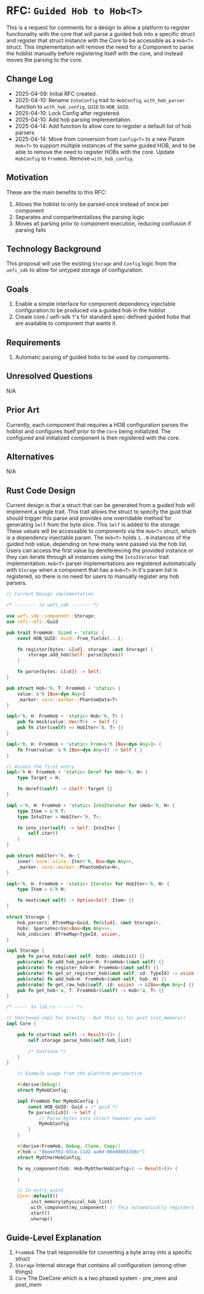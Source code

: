 # RFC: `Guided Hob to Hob<T>`

This is a request for comments for a design to allow a platform to register functionality with the core that will parse
a guided hob into a specific struct and register that struct instance with the Core to be accessible as a `Hob<T>`
struct. This implementation will remove the need for a Component to parse the hoblist manually before registering
itself with the core, and instead moves the parsing to the core.

## Change Log

- 2025-04-09: Initial RFC created.
- 2025-04-10: Rename `IntoConfig` trait to `HobConfig`, `with_hob_parser` function to `with_hob_config`, `GUID` to
  `HOB_GUID`.
- 2025-04-10: Lock Config after registered.
- 2025-04-10: Add hob parsing implementation.
- 2025-04-14: Add function to allow core to register a default list of hob parsers
- 2025-04-14: Move from conversion from `Config<T>` to a new Param `Hob<T>` to support multiple instances of the same
  guided HOB, and to be able to remove the need to register HOBs with the core. Update `HobConfig` to `FromHob`.
  Remove `with_hob_config`.

## Motivation

These are the main benefits to this RFC:

1. Allows the hoblist to only be parsed once instead of once per component
2. Separates and compartmentalizes the parsing logic
3. Moves all parsing prior to component execution, reducing confusion if parsing fails

## Technology Background

This proposal will use the existing `Storage` and `Config` logic from the `uefi_sdk` to allow for untyped storage of configuration.

## Goals

1. Enable a simple interface for component dependency injectable configuration to be produced via a guided hob in the
   hoblist
2. Create core / uefi-sdk `T`'s for standard spec-defined guided hobs that are available to component that wants it.

## Requirements

1. Automatic parsing of guided hobs to be used by components.

## Unresolved Questions

N/A

## Prior Art

Currently, each component that requires a HOB configuration parses the hoblist and configures itself prior to the
`Core` being initialized. The configured and initialized component is then registered with the core.

## Alternatives

N/A

## Rust Code Design

Current design is that a struct that can be generated from a guided hob will implement a single trait. This trait
allows the struct to specify the guid that should trigger this parse and provides one overridable method for
generating `Self` from the byte slice. This `Self` is added to the storage. These values will be accessable to
components via the `Hob<T>` struct, which is a dependency injectable param. The `Hob<T>` holds `1..N` instances of
the guided hob value, depending on how many were passed via the hob list. Users can access the first value by
dereferencing the provided instance or they can iterate through all instances using the `IntoIterator` trait
implementation. `Hob<T>` parser implementations are registered automatically with `Storage` when a component that has
a `Hob<T>` in it's param list is registered, so there is no need for users to manually register any hob parsers.

```rust
// Current Design implementation

/* -------- in uefi_sdk ------- */

use uefi_sdk::component::Storage;
use refi::efi::Guid

pub trait FromHob: Sized + 'static {
    const HOB_GUID: Guid::from_fields(...);

    fn register(bytes: &[u8], storage: &mut Storage) {
        storage.add_hob(Self::parse(bytes))
    }

    fn parse(bytes: &[u8]) -> Self;
}

pub struct Hob<'h, T: FromHob + 'static> {
    value: &'h [Box<dyn Any>]
    _marker: core::marker::PhantomData<T>
}

impl<'h, H: FromHob + 'static> Hob<'h, T> {
    pub fn mock(value: Vec<T>) -> Self {}
    pub fn iter(&self) => HobIter<'h, T> {}
}

impl<'h, H: FromHob + 'static> From<&'h [Box<dyn Any>]> {
    fn from(value: &'h [Box<dyn Any>]) -> Self { }
}

// Access the first entry
impl<'h H: FromHob + 'static> Deref for Hob<'h, H> {
    type Target = H;

    fn deref(&self) -> &Self::Target {}
}

impl <'h, H: FromHob + 'static> IntoIterator for &Hob<'h, H> {
    type Item = &'h T;
    type IntoIter = HobIter<'h, T>;

    fn into_iter(self) -> Self::IntoIter {
        self.iter()
    }
}

pub struct HobIter<'h, H> {
    inner: core::slice::Iter<'h, Box<dyn Any>>,
    _marker: core::marker::PhantomData<H>,
}

impl<'h, H: FromHob + 'static> Iterator for HobIter<'h, H> {
    type Item = &'h H;

    fn next(&mut self) -> Option<Self::Item> {}
}

struct Storage {
    hob_parsers: BTreeMap<Guid, fn(&[u8], &mut Storage)>,
    hobs: SparseVec<Vec<Box<dyn Any>>>,
    hob_indicies: BTreeMap<TypeId, usize>,
}

impl Storage {
    pub fn parse_hobs(&mut self, hobs: &HobList) {}
    pub(crate) fn add_hob_parser<H: FromHob>(&mut self) {}
    pub(crate) fn register_hob<H: FromHob>(&mut self) {}
    pub(crate) fn get_or_register_hob(&mut self, id: TypeId) -> usize {}
    pub(crate) fn add_hob<H: FromHob>(&mut self, hob: H) {}
    pub(crate) fn get_raw_hob(&self, id: usize) -> &[Box<dyn Any>] {}
    pub fn get_hob<'a, T: FromHob>(&self) -> Hob<'a, T> {}
}

/* ----- In lib.rs ------ */

// Shortened impl for brevity - But this is for post init_memory()
impl Core {

    pub fn start(mut self) -> Result<()> {
        self.storage.parse_hobs(self.hob_list)

        /* Continue */
    }
}
```

``` rust
    // Example usage from the platform perspective

    #[derive(Debug)]
    struct MyHobConfig;

    impl FromHob for MyHobConfig {
        const HOB_GUID: Guid = /* guid */
        fn parse(&[u8]) -> Self {
            // Parse bytes into struct however you want
            MyHobConfig
        }
    }

    #[derive(FromHob, Debug, Clone, Copy)]
    #[hob = "8be4df61-93ca-11d2-aa0d-00e098032b8c"]
    struct MyOtherHobConfig;

    fn my_component(hob: Hob<MyOtherHobConfig>) -> Result<()> {

    }

    // In entry point
    Core::default()
        .init_memory(physical_hob_list)
        .with_component(my_component) // This automatically registers the hob parser for `MyOtherHobConfig`
        .start()
        .unwrap()
```

## Guide-Level Explanation

1. `FromHob` The trait responsible for converting a byte array into a specific struct
2. `Storage` Internal storage that contains all configuration (among other things)
3. `Core` The DxeCore which is a two phased system - pre_mem and post_mem
